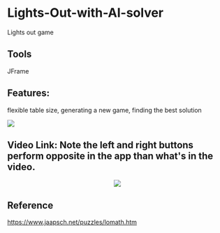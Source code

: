 # Lights-Out-with-AI-solver  
Lights out game
## Tools
JFrame
## Features:
flexible table size, generating a new game, finding the best solution

<img src="examples/demo.PNG">



## Video Link: Note the left and right buttons perform opposite in the app than what's in the video.
<p align="center"> 
  <kbd>
    <a href="https://www.youtube.com/watch?v=ZzXf3Pn8s-g" target="_blank"><img src="examples/video.png">
  </a>
  </kbd>
</p>


## Reference
https://www.jaapsch.net/puzzles/lomath.htm










